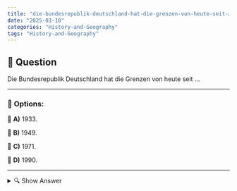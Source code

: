 ```yaml
---
title: "die-bundesrepublik-deutschland-hat-die-grenzen-von-heute-seit-…"
date: "2025-03-10"
categories: "History-and-Geography"
tags: "History-and-Geography"
---
```


## 📌 **Question**

Die Bundesrepublik Deutschland hat die Grenzen von heute seit …



---

### 📝 **Options:**

🔘 **A)** 1933.

🔘 **B)** 1949.

🔘 **C)** 1971.

🔘 **D)** 1990.

---

<details>
  <summary>🔍 Show Answer</summary>

  <p>
💡  <b>Correct Answer:</b>  d
  </p>
  <p>
    📖<b>Explanation:</b>
    After World War II, Germany was divided into East and West, with the Federal Republic of Germany (Bundesrepublik Deutschland) established in 1949. During the Cold War, the country’s borders were influenced by alliances and geopolitical changes. In the following decades, efforts such as Ostpolitik aimed to improve relations with Eastern neighbors. The significant transformation occurred in 1990, when the Berlin Wall fell, leading to the reunification of Germany. This reunification solidified the current boundaries of the Federal Republic, aligning them with historical borders recognized today.
  </p>
</details>
